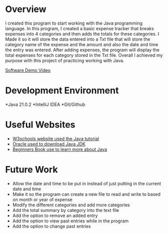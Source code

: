 # Overview
I created this program to start working with the Java programming language. In this program, I created a basic expense tracker that breaks expenses into 4 categories and then adds the totals for these categories. I Made it so it will store the data entered into a Txt file that will store the category name of the expense and the amount and also the date and time the entry was entered. After adding expenses, the program will display the total expenses for each category stored in the Txt file. Overall I achieved my purpose with this project of practicing working with Java. 

 
[Software Demo Video](https://youtu.be/EMTY-o8K-ws)

# Development Environment

*Java 21.0.2 *IntelliJ IDEA *Git/Github 

# Useful Websites

- [W3schools website used the Java tutorial](https://www.w3schools.com/java/default.asp)
- [Oracle used to download Java JDK](https://www.oracle.com/java/technologies/downloads/ )
- [Beginners Book use to learn more about Java](https://beginnersbook.com/java-collections-tutorials/)
# Future Work

- Allow the date and time to be put in instead of just putting in the current date and time  
- Make it so the program can create a new file to read and write to based on month or year of expense
- Modify the different categories and add more categories
- Add the total summary by category into the text file
- Add the option to remove an added entry
- Add the option to view past entries while in the program
- Add the option to change past entries
